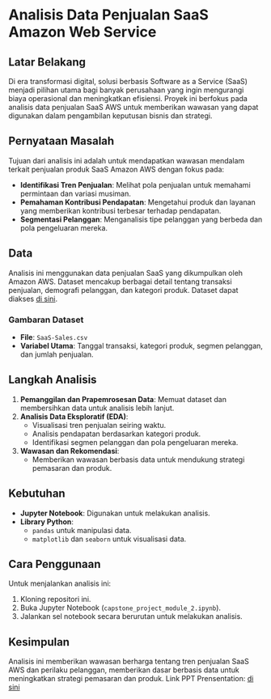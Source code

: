 # Analisis Data Penjualan SaaS Amazon Web Service

## Latar Belakang

Di era transformasi digital, solusi berbasis Software as a Service (SaaS) menjadi pilihan utama bagi banyak perusahaan yang ingin mengurangi biaya operasional dan meningkatkan efisiensi. Proyek ini berfokus pada analisis data penjualan SaaS AWS untuk memberikan wawasan yang dapat digunakan dalam pengambilan keputusan bisnis dan strategi.

## Pernyataan Masalah

Tujuan dari analisis ini adalah untuk mendapatkan wawasan mendalam terkait penjualan produk SaaS Amazon AWS dengan fokus pada:

- **Identifikasi Tren Penjualan**: Melihat pola penjualan untuk memahami permintaan dan variasi musiman.
- **Pemahaman Kontribusi Pendapatan**: Mengetahui produk dan layanan yang memberikan kontribusi terbesar terhadap pendapatan.
- **Segmentasi Pelanggan**: Menganalisis tipe pelanggan yang berbeda dan pola pengeluaran mereka.

## Data

Analisis ini menggunakan data penjualan SaaS yang dikumpulkan oleh Amazon AWS. Dataset mencakup berbagai detail tentang transaksi penjualan, demografi pelanggan, dan kategori produk. Dataset dapat diakses [di sini](https://www.kaggle.com/datasets/nnthanh101/aws-saas-sales).

### Gambaran Dataset

- **File**: `SaaS-Sales.csv`
- **Variabel Utama**: Tanggal transaksi, kategori produk, segmen pelanggan, dan jumlah penjualan.

## Langkah Analisis

1. **Pemanggilan dan Prapemrosesan Data**: Memuat dataset dan membersihkan data untuk analisis lebih lanjut.
2. **Analisis Data Eksploratif (EDA)**:
   - Visualisasi tren penjualan seiring waktu.
   - Analisis pendapatan berdasarkan kategori produk.
   - Identifikasi segmen pelanggan dan pola pengeluaran mereka.
3. **Wawasan dan Rekomendasi**:
   - Memberikan wawasan berbasis data untuk mendukung strategi pemasaran dan produk.

## Kebutuhan

- **Jupyter Notebook**: Digunakan untuk melakukan analisis.
- **Library Python**:
  - `pandas` untuk manipulasi data.
  - `matplotlib` dan `seaborn` untuk visualisasi data.

## Cara Penggunaan

Untuk menjalankan analisis ini:

1. Kloning repositori ini.
2. Buka Jupyter Notebook (`capstone_project_module_2.ipynb`).
3. Jalankan sel notebook secara berurutan untuk melakukan analisis.

## Kesimpulan

Analisis ini memberikan wawasan berharga tentang tren penjualan SaaS AWS dan perilaku pelanggan, memberikan dasar berbasis data untuk meningkatkan strategi pemasaran dan produk.
Link PPT Prensentation: [di sini](https://www.canva.com/design/DAGVNsrS6XA/g16gxnxX6DJ2JZWqhe8HyQ/view?utm_content=DAGVNsrS6XA&utm_campaign=designshare&utm_medium=link&utm_source=editor)

